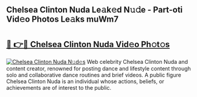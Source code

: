 ## Chelsea Clinton Nuda Le𝚊k𝚎d N𝚞𝚍e - Part-oti Vid𝚎o Photos Le𝚊ks muWm7

# <h2><a href="http://fbftlng.evod.top/?m=Chelsea+Clinton+Nuda">🔗 👉🔴 Chelsea Clinton Nuda Vid𝚎o Ph𝚘t𝚘s</a></h2>

[![Chelsea Clinton Nuda N𝚞d𝚎s](https://i.imgur.com/8V9OHl7.gif)](http://fbftlng.evod.top/?m=Chelsea+Clinton+Nuda)
Web celebrity Chelsea Clinton Nuda and content creator, renowned for posting dance and lifestyle content through solo and collaborative dance routines and brief videos. A public figure Chelsea Clinton Nuda is an individual whose actions, beliefs, or achievements are of interest to the public. 
